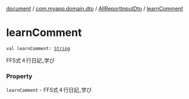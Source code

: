 [document](../../index.md) / [com.myapp.domain.dto](../index.md) / [AllReportInputDto](index.md) / [learnComment](./learn-comment.md)

# learnComment

`val learnComment: `[`String`](https://kotlinlang.org/api/latest/jvm/stdlib/kotlin/-string/index.html)

FFS式４行日記_学び

### Property

`learnComment` - FFS式４行日記_学び
